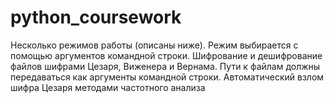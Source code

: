 # python_coursework

Несколько режимов работы (описаны ниже). Режим выбирается с помощью аргументов командной строки.
Шифрование и дешифрование файлов шифрами Цезаря, Виженера и Вернама.
Пути к файлам должны передаваться как аргументы командной строки.
Автоматический взлом шифра Цезаря методами частотного анализа
